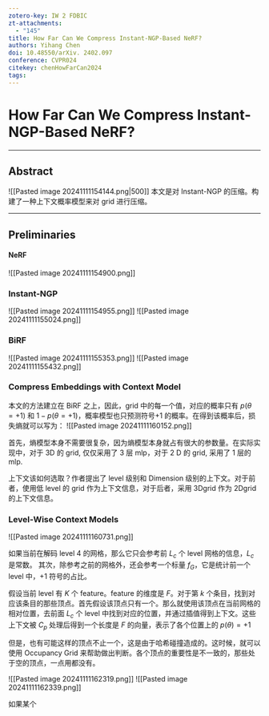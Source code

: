 ```yaml
---
zotero-key: IW 2 FDBIC
zt-attachments:
  - "145"
title: How Far Can We Compress Instant-NGP-Based NeRF?
authors: Yihang Chen
doi: 10.48550/arXiv. 2402.097
conference: CVPR024
citekey: chenHowFarCan2024
tags:
---
```


# How Far Can We Compress Instant-NGP-Based NeRF?

---
## Abstract      
![[Pasted image 20241111154144.png|500]]
本文是对 Instant-NGP 的压缩。构建了一种上下文概率模型来对 grid 进行压缩。

---
## Preliminaries

#### NeRF
![[Pasted image 20241111154900.png]]

### Instant-NGP

![[Pasted image 20241111154955.png]]
![[Pasted image 20241111155024.png]]


### BiRF
![[Pasted image 20241111155353.png]]
![[Pasted image 20241111155432.png]]

### Compress Embeddings with Context Model
本文的方法建立在 BiRF 之上，因此，grid 中的每一个值，对应的概率只有 $p(\theta=+1)$ 和 $1-p(\theta=+1)$，概率模型也只预测符号+1 的概率。在得到该概率后，损失熵就可以写为：
![[Pasted image 20241111160152.png]]

首先，熵模型本身不需要很复杂，因为熵模型本身就占有很大的参数量。在实际实现中，对于 3D 的 grid, 仅仅采用了 3 层 mlp，对于 2 D 的 grid, 采用了 1 层的 mlp.

上下文该如何选取？作者提出了 level 级别和 Dimension 级别的上下文。对于前者，使用低 level 的 grid 作为上下文信息，对于后者，采用 3Dgrid 作为 2Dgrid 的上下文信息。

### Level-Wise Context Models
![[Pasted image 20241111160731.png]]

如果当前在解码 level 4 的网格，那么它只会参考前 $L_{c}$ 个 level 网格的信息，$L_{c}$ 是常数。
其次，除参考之前的网格外，还会参考一个标量 $f_{G}$，它是统计前一个 level 中，+1 符号的占比。

假设当前 level 有 $K$ 个 feature。feature 的维度是 $F$。对于第 $k$ 个条目，找到对应该条目的那些顶点。首先假设该顶点只有一个。那么就使用该顶点在当前网格的相对位置，去前面 $L_{c}$ 个 level 中找到对应的位置，并通过插值得到上下文。这些上下文被 $C_{p}$ 处理后得到一个长度是 $F$ 的向量，表示了各个位置上的 $p(\theta)=+1$

但是，也有可能这样的顶点不止一个，这是由于哈希碰撞造成的。这时候，就可以使用 Occupancy Grid 来帮助做出判断。各个顶点的重要性是不一致的，那些处于空的顶点，一点用都没有。


![[Pasted image 20241111162319.png]]
![[Pasted image 20241111162339.png]]

如果某个